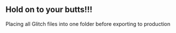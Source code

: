 ## Hold on to your butts!!!

Placing all Glitch files into one folder before exporting to production

